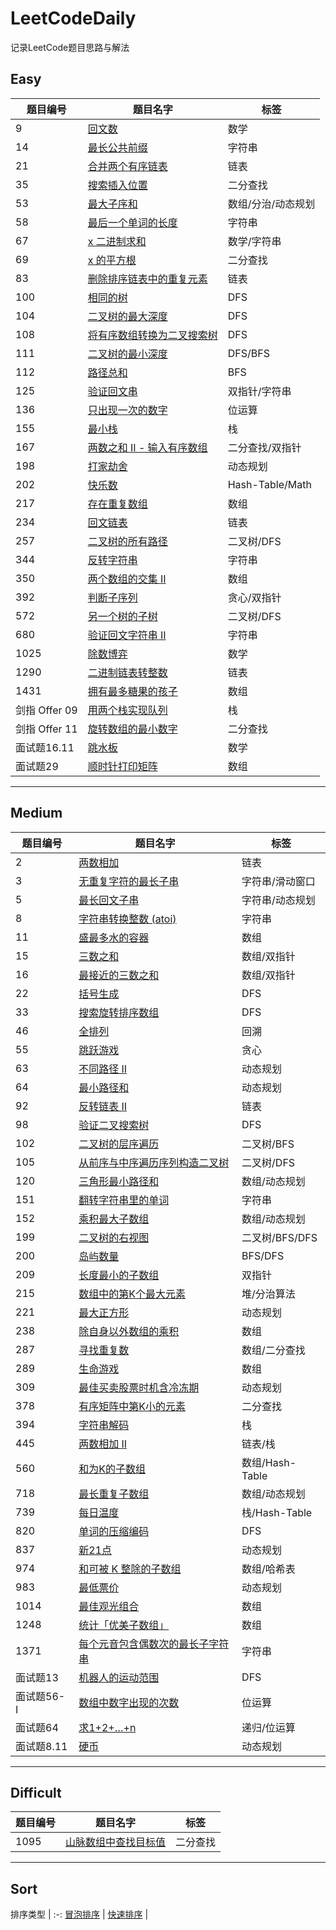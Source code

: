 # LeetCodeDaily

记录LeetCode题目思路与解法  

## Easy

| 题目编号      | 题目名字                               | 标签            |
|--------------|---------------------------------------|-----------------|
| 9            | [回文数](easy/9.md)                    | 数学            |
| 14           | [最长公共前缀](easy/14.md)              | 字符串           |
| 21           | [合并两个有序链表](easy/21.md)          | 链表            |
| 35           | [搜索插入位置](easy/35.md)              | 二分查找         |
| 53           | [最大子序和](easy/53.md)               | 数组/分治/动态规划 |
| 58           | [最后一个单词的长度](easy/58.md)         | 字符串           |
| 67           | [x 二进制求和](easy/67.md)             | 数学/字符串      |
| 69           | [x 的平方根](easy/69.md)               | 二分查找         |
| 83           | [删除排序链表中的重复元素](easy/83.md)    | 链表            |
| 100          | [相同的树](easy/100.md)                | DFS             |
| 104          | [二叉树的最大深度](easy/104.md)         | DFS             |
| 108          | [将有序数组转换为二叉搜索树](easy/108.md) | DFS             |
| 111          | [二叉树的最小深度](easy/111.md)         | DFS/BFS         |
| 112          | [路径总和](easy/112.md)                | BFS             |
| 125          | [验证回文串](easy/125.md)              | 双指针/字符串     |
| 136          | [只出现一次的数字](easy/136.md)         | 位运算           |
| 155          | [最小栈](easy/155.md)                  | 栈              |
| 167          | [两数之和 II - 输入有序数组](easy/167.md) | 二分查找/双指针   |
| 198          | [打家劫舍](easy/198.md)                | 动态规划         |
| 202          | [快乐数](easy/202.md)                  | Hash-Table/Math |
| 217          | [存在重复数组](easy/217.md)             | 数组            |
| 234          | [回文链表](easy/234.md)                | 链表            |
| 257          | [二叉树的所有路径](easy/257.md)         | 二叉树/DFS       |
| 344          | [反转字符串](easy/344.md)              | 字符串           |
| 350          | [两个数组的交集 II](easy/350.md)        | 数组            |
| 392          | [判断子序列](easy/392.md)              | 贪心/双指针      |
| 572          | [另一个树的子树](easy/572.md)           | 二叉树/DFS       |
| 680          | [验证回文字符串 II](easy/680.md)        | 字符串           |
| 1025         | [除数博弈](easy/1025.md)               | 数学            |
| 1290         | [二进制链表转整数](easy/1290.md)        | 链表            |
| 1431         | [拥有最多糖果的孩子](easy/1431.md)       | 数组            |
| 剑指 Offer 09 | [用两个栈实现队列](easy/offer_09.md)    | 栈              |
| 剑指 Offer 11 | [旋转数组的最小数字](easy/offer_11.md)   | 二分查找         |
| 面试题16.11   | [跳水板](easy/offer_16_11.md)          | 数学            |
| 面试题29      | [顺时针打印矩阵](easy/offer_29.md)      | 数组            |

---

## Medium  

| 题目编号    | 题目名字                                      | 标签           |
|------------|----------------------------------------------|----------------|
| 2          | [两数相加](medium/2.md)                       | 链表           |
| 3          | [无重复字符的最长子串](medium/3.md)             | 字符串/滑动窗口  |
| 5          | [最长回文子串](medium/5.md)                    | 字符串/动态规划  |
| 8          | [字符串转换整数 (atoi)](medium/8.md)           | 字符串          |
| 11         | [盛最多水的容器](medium/11.md)                 | 数组           |
| 15         | [三数之和](medium/15.md)                      | 数组/双指针     |
| 16         | [最接近的三数之和](medium/16.md)               | 数组/双指针     |
| 22         | [括号生成](medium/22.md)                      | DFS            |
| 33         | [搜索旋转排序数组](medium/33.md)               | DFS            |
| 46         | [全排列](medium/46.md)                        | 回溯           |
| 55         | [跳跃游戏](medium/55.md)                      | 贪心           |
| 63         | [不同路径 II](medium/63.md)                   | 动态规划        |
| 64         | [最小路径和](medium/64.md)                    | 动态规划        |
| 92         | [反转链表 II](medium/92.md)                   | 链表           |
| 98         | [验证二叉搜索树](medium/98.md)                 | DFS            |
| 102        | [二叉树的层序遍历](medium/102.md)              | 二叉树/BFS      |
| 105        | [从前序与中序遍历序列构造二叉树](medium/105.md)   | 二叉树/DFS      |
| 120        | [三角形最小路径和](medium/120.md)              | 数组/动态规划    |
| 151        | [翻转字符串里的单词](medium/151.md)             | 字符串          |
| 152        | [乘积最大子数组](medium/152.md)                | 数组/动态规划    |
| 199        | [二叉树的右视图](medium/199.md)                | 二叉树/BFS/DFS  |
| 200        | [岛屿数量](medium/200.md)                     | BFS/DFS        |
| 209        | [长度最小的子数组](medium/209.md)              | 双指针          |
| 215        | [数组中的第K个最大元素](medium/215.md)          | 堆/分治算法     |
| 221        | [最大正方形](medium/221.md)                   | 动态规划        |
| 238        | [除自身以外数组的乘积](medium/238.md)           | 数组           |
| 287        | [寻找重复数](medium/287.md)                   | 数组/二分查找    |
| 289        | [生命游戏](medium/289.md)                     | 数组           |
| 309        | [最佳买卖股票时机含冷冻期](medium/309.md)        | 动态规划        |
| 378        | [有序矩阵中第K小的元素](medium/378.md)          | 二分查找        |
| 394        | [字符串解码](medium/394.md)                   | 栈             |
| 445        | [两数相加 II](medium/445.md)                  | 链表/栈         |
| 560        | [和为K的子数组](medium/560.md)                 | 数组/Hash-Table |
| 718        | [最长重复子数组](medium/560.md)                | 数组/动态规划    |
| 739        | [每日温度](medium/739.md)                     | 栈/Hash-Table  |
| 820        | [单词的压缩编码](medium/820.md)                | DFS            |
| 837        | [新21点](medium/837.md)                      | 动态规划        |
| 974        | [和可被 K 整除的子数组](medium/820.md)          | 数组/哈希表     |
| 983        | [最低票价](medium/983.md)                     | 动态规划        |
| 1014       | [最佳观光组合](medium/1014.md)                 | 数组           |
| 1248       | [统计「优美子数组」](medium/1248.md)             | 数组           |
| 1371       | [每个元音包含偶数次的最长子字符串](medium/1371.md) | 字符串          |
| 面试题13    | [机器人的运动范围](medium/offer_13.md)         | DFS            |
| 面试题56- I | [数组中数字出现的次数](medium/offer_56_1.md)    | 位运算          |
| 面试题64    | [求1+2+…+n](medium/offer_64.md)              | 递归/位运算     |
| 面试题8.11  | [硬币](medium/offer_08_11.md)                | 动态规划        |

---

## Difficult

| 题目编号 | 题目名字                               | 标签   |
|--------|---------------------------------------|--------|
| 1095   | [山脉数组中查找目标值](difficult/1095.md) | 二分查找 |

 ---

## Sort

 排序类型  |
:-:
 [冒泡排序](sort/bubble.md) |
 [快速排序](sort/quick.md) |
